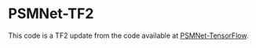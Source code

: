 # PSMNet-TF2

This code is a TF2 update from the code available at [PSMNet-TensorFlow](https://github.com/TianzhongSong/PSMNet-TensorFlow).